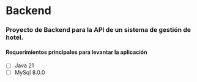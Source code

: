 # Backend
### Proyecto de Backend para la API de un sistema de gestión de hotel.

#### Requerimientos principales para levantar la aplicación
- [ ] Java 21 
- [ ] MySql 8.0.0
